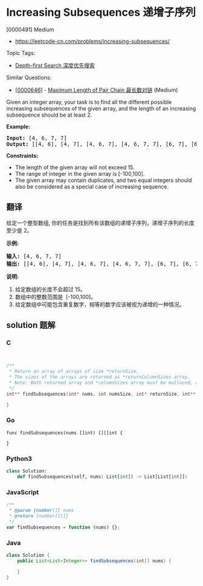 # Increasing Subsequences 递增子序列

[0000491] Medium

- https://leetcode-cn.com/problems/increasing-subsequences/

Topic Tags:

- [Depth-first Search 深度优先搜索](https://leetcode-cn.com/tag/depth-first-search/)

Similar Questions:

- [[0000646](https://leetcode-cn.com/problems/maximum-length-of-pair-chain/)] - [Maximum Length of Pair Chain 最长数对链](./0000646.maximum-length-of-pair-chain.md) (Medium)

Given an integer array, your task is to find all the different possible increasing subsequences of the given array, and the length of an increasing subsequence should be at least 2.

**Example:**

<pre><b>Input:</b> [4, 6, 7, 7]
<b>Output:</b> [[4, 6], [4, 7], [4, 6, 7], [4, 6, 7, 7], [6, 7], [6, 7, 7], [7,7], [4,7,7]]
</pre>

**Constraints:**

- The length of the given array will not exceed 15.
- The range of integer in the given array is \[-100,100\].
- The given array may contain duplicates, and two equal integers should also be considered as a special case of increasing sequence.

## 翻译

给定一个整型数组, 你的任务是找到所有该数组的递增子序列，递增子序列的长度至少是 2。

**示例:**

<pre><strong>输入:</strong> [4, 6, 7, 7]
<strong>输出:</strong> [[4, 6], [4, 7], [4, 6, 7], [4, 6, 7, 7], [6, 7], [6, 7, 7], [7,7], [4,7,7]]</pre>

**说明:**

1.  给定数组的长度不会超过 15。
2.  数组中的整数范围是  \[-100,100\]。
3.  给定数组中可能包含重复数字，相等的数字应该被视为递增的一种情况。

## solution 题解

### C

```c


/**
 * Return an array of arrays of size *returnSize.
 * The sizes of the arrays are returned as *returnColumnSizes array.
 * Note: Both returned array and *columnSizes array must be malloced, assume caller calls free().
 */
int** findSubsequences(int* nums, int numsSize, int* returnSize, int** returnColumnSizes){

}
```

### Go

```golang
func findSubsequences(nums []int) [][]int {

}
```

### Python3

```python
class Solution:
    def findSubsequences(self, nums: List[int]) -> List[List[int]]:
```

### JavaScript

```javascript
/**
 * @param {number[]} nums
 * @return {number[][]}
 */
var findSubsequences = function (nums) {};
```

### Java

```java
class Solution {
    public List<List<Integer>> findSubsequences(int[] nums) {

    }
}
```
